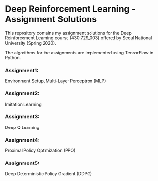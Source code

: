 # Deep Reinforcement Learning - Assignment Solutions


This repository contains my assignment solutions for the Deep Reinforcement Learning course (430.729_003) offered by Seoul National University (Spring 2020).

The algorithms for the assignments are implemented using TensorFlow in Python.

### Assignment1:
Environment Setup, Multi-Layer Perceptron (MLP)

### Assignment2:
Imitation Learning

### Assignment3:
Deep Q Learning
 
### Assignment4:
Proximal Policy Optimization (PPO)

### Assignment5:
Deep Deterministic Policy Gradient (DDPG)
